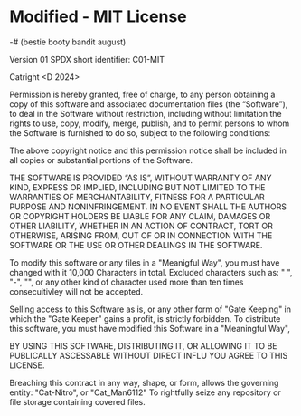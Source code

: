 # Modified - MIT License
-# (bestie booty bandit august)

Version 01
SPDX short identifier: C01-MIT

Catright <D 2024> <H Cat-Nitro>

Permission is hereby granted, free of charge, to any person obtaining a copy of this software and associated documentation files (the “Software”), to deal in the Software without restriction, including without limitation the rights to use, copy, modify, merge, publish, and to permit persons to whom the Software is furnished to do so, subject to the following conditions:

The above copyright notice and this permission notice shall be included in all copies or substantial portions of the Software.

THE SOFTWARE IS PROVIDED “AS IS”, WITHOUT WARRANTY OF ANY KIND, EXPRESS OR IMPLIED, INCLUDING BUT NOT LIMITED TO THE WARRANTIES OF MERCHANTABILITY, FITNESS FOR A PARTICULAR PURPOSE AND NONINFRINGEMENT. IN NO EVENT SHALL THE AUTHORS OR COPYRIGHT HOLDERS BE LIABLE FOR ANY CLAIM, DAMAGES OR OTHER LIABILITY, WHETHER IN AN ACTION OF CONTRACT, TORT OR OTHERWISE, ARISING FROM, OUT OF OR IN CONNECTION WITH THE SOFTWARE OR THE USE OR OTHER DEALINGS IN THE SOFTWARE.

To modify this software or any files in a "Meanigful Way", you must have changed with it 10,000 Characters in total. Excluded characters such as: " ", "-", "\", or any other kind of character used more than ten times consecuitivley will not be accepted.

Selling access to this Software as is, or any other form of "Gate Keeping" in which the "Gate Keeper" gains a profit, is strictly forbidden. To distribute this software, you must have modified this Software in a "Meaningful Way", 


BY USING THIS SOFTWARE, DISTRIBUTING IT, OR ALLOWING IT TO BE PUBLICALLY ASCESSABLE WITHOUT DIRECT INFLU YOU AGREE TO THIS LICENSE.

Breaching this contract in any way, shape, or form, allows the governing entity: "Cat-Nitro", or "Cat_Man6112" To rightfully seize any repository or file storage containing covered files.
